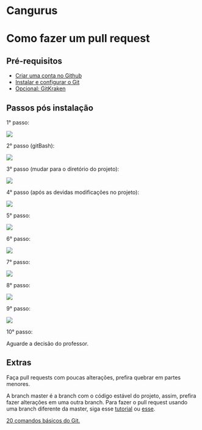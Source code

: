 # Cangurus
<h1>Como fazer um pull request</h1>
<h2>Pré-requisitos</h2>
<ul>
<li><a href="https://github.com/" target="_blank">Criar uma conta no Github</a></li> 
<li><a href="https://www.hostinger.com.br/tutoriais/tutorial-do-git-basics-introducao/" target="_blank">Instalar e configurar o Git</a></li>
<li><a href="https://www.gitkraken.com/" target="_blank">Opcional: GitKraken</a></li>
</ul>

<h2>Passos pós instalação</h2>
<p>1° passo:</p>
<img src="https://user-images.githubusercontent.com/31520662/68555360-28de5700-040c-11ea-9d96-021ffc468d03.png"/>
<p>2° passo (gitBash):</p>
<img src="https://user-images.githubusercontent.com/31520662/68555389-50cdba80-040c-11ea-9328-cff8f2d15ea1.png" class="code"/>
<p>3° passo (mudar para o diretório do projeto):</p>
<img src="https://user-images.githubusercontent.com/31520662/68560091-42889a00-041e-11ea-985f-812b1668f079.png"/>
<p>4° passo (após as devidas modificações no projeto):</p>
<img src="https://user-images.githubusercontent.com/31520662/68556406-e5d2b280-0410-11ea-963e-e209cbc93239.png"/>
<p>5° passo:</p>
<img src="https://user-images.githubusercontent.com/31520662/68556578-96d94d00-0411-11ea-9724-1b19ea5d5eef.png"/>
<p>6° passo:</p>
<img src="https://user-images.githubusercontent.com/31520662/68556688-09e2c380-0412-11ea-9952-cfc6221b7fd6.png"/>
<p>7° passo:</p>
<img src="https://user-images.githubusercontent.com/31520662/68557090-7f9b5f00-0413-11ea-956a-f64fe152ea8e.png"/>
<p>8° passo:</p>
<img src="https://user-images.githubusercontent.com/31520662/68557212-ecaef480-0413-11ea-8f41-b295434efa0f.png"/>
<p>9° passo:</p>
<img src="https://user-images.githubusercontent.com/31520662/68558508-57622f00-0418-11ea-86b0-c517453f0728.png"/>
<p>10° passo:</p>
<p>Aguarde a decisão do professor.</p>
<h2>Extras</h2>
<p>Faça pull requests com poucas alterações, prefira quebrar em partes menores.</p>
<p>A branch master é a branch com o código estável do projeto, assim, prefira fazer alterações em uma outra branch. Para fazer o pull request usando uma branch diferente da master, siga esse <a href="https://www.digitalocean.com/community/tutorials/como-criar-um-pull-request-no-github-pt" target="_blank">tutorial</a> ou <a href="https://blog.da2k.com.br/2015/02/04/git-e-github-do-clone-ao-pull-request/" target="_blank">esse</a>.
<p><a href="https://dzone.com/articles/top-20-git-commands-with-examples" target="_blank">20 comandos básicos do Git.</a></p>
